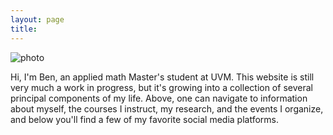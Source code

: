 ```yaml
---
layout: page
title:  
---
```


![photo](https://uvm.edu/~bfemery/rasputitsa.png)

Hi, I'm Ben, an applied math Master's student at UVM. This website is still very much a work in progress, but it's growing into a collection of several principal components of my life. Above, one can navigate to information about myself, the courses I instruct, my research, and the events I organize, and below you'll find a few of my favorite social media platforms.
